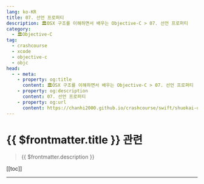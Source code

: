 ```yaml
---
lang: ko-KR
title: 07. 선언 프로퍼티
description: 🏛OSX 구조를 이해하면서 배우는 Objective-C > 07. 선언 프로퍼티
category:
  - 🏛Objective-C
tag: 
  - crashcourse
  - xcode
  - objective-c
  - objc
head:
  - - meta:
    - property: og:title
      content: 🏛OSX 구조를 이해하면서 배우는 Objective-C > 07. 선언 프로퍼티
    - property: og:description
      content: 07. 선언 프로퍼티
    - property: og:url
      content: https://chanhi2000.github.io/crashcourse/swift/shuokai-objc/07.html
---
```


# {{ $frontmatter.title }} 관련

> {{ $frontmatter.description }}

[[toc]]

---

<TagLinks />